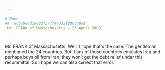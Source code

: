 ```yaml
---
---

# None
## `6cb7808d1988df377f44332f880c48bd`
`Mr. FRANK of Massachusetts — 23 April 2008`

---
```



Mr. FRANK of Massachusetts. Well, I hope that's the case. The 
gentleman mentioned the 24 countries. But if any of those countries 
emulates Iraq and perhaps buys oil from Iran, they won't get the debt 
relief under this recommittal. So I hope we can also correct that 
error.